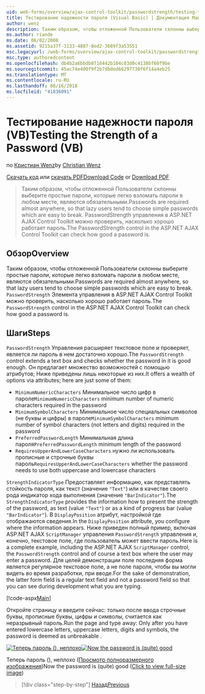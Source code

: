 ```yaml
---
uid: web-forms/overview/ajax-control-toolkit/passwordstrength/testing-the-strength-of-a-password-vb
title: Тестирование надежности пароля (Visual Basic) | Документация Майкрософт
author: wenz
description: Таким образом, чтобы отложенной Пользователи склонны выберите простые пароли, которые легко взломать пароли в любом месте, являются обязательными. Элемент управления PasswordStrength в ASP. Н...
ms.author: riande
ms.date: 06/02/2008
ms.assetid: 9215a37f-3133-4887-8ed2-3689f3a53551
msc.legacyurl: /web-forms/overview/ajax-control-toolkit/passwordstrength/testing-the-strength-of-a-password-vb
msc.type: authoredcontent
ms.openlocfilehash: db4b2a6bbdb0716442b104c03d0c4138bf60f9be
ms.sourcegitcommit: 45ac74e400f9f2b7dbded66297730f6f14a4eb25
ms.translationtype: MT
ms.contentlocale: ru-RU
ms.lasthandoff: 08/16/2018
ms.locfileid: "41836091"
---
```

<a name="testing-the-strength-of-a-password-vb"></a><span data-ttu-id="e750e-104">Тестирование надежности пароля (VB)</span><span class="sxs-lookup"><span data-stu-id="e750e-104">Testing the Strength of a Password (VB)</span></span>
====================
<span data-ttu-id="e750e-105">по [Кристиан Wenz](https://github.com/wenz)</span><span class="sxs-lookup"><span data-stu-id="e750e-105">by [Christian Wenz](https://github.com/wenz)</span></span>

<span data-ttu-id="e750e-106">[Скачать код](http://download.microsoft.com/download/9/3/f/93f8daea-bebd-4821-833b-95205389c7d0/PasswordStrength0.vb.zip) или [скачать PDF](http://download.microsoft.com/download/2/d/c/2dc10e34-6983-41d4-9c08-f78f5387d32b/passwordstrength0VB.pdf)</span><span class="sxs-lookup"><span data-stu-id="e750e-106">[Download Code](http://download.microsoft.com/download/9/3/f/93f8daea-bebd-4821-833b-95205389c7d0/PasswordStrength0.vb.zip) or [Download PDF](http://download.microsoft.com/download/2/d/c/2dc10e34-6983-41d4-9c08-f78f5387d32b/passwordstrength0VB.pdf)</span></span>

> <span data-ttu-id="e750e-107">Таким образом, чтобы отложенной Пользователи склонны выберите простые пароли, которые легко взломать пароли в любом месте, являются обязательными.</span><span class="sxs-lookup"><span data-stu-id="e750e-107">Passwords are required almost anywhere, so that lazy users tend to choose simple passwords which are easy to break.</span></span> <span data-ttu-id="e750e-108">PasswordStrength управления в ASP.NET AJAX Control Toolkit можно проверить, насколько хорошо работает пароль.</span><span class="sxs-lookup"><span data-stu-id="e750e-108">The PasswordStrength control in the ASP.NET AJAX Control Toolkit can check how good a password is.</span></span>


## <a name="overview"></a><span data-ttu-id="e750e-109">Обзор</span><span class="sxs-lookup"><span data-stu-id="e750e-109">Overview</span></span>

<span data-ttu-id="e750e-110">Таким образом, чтобы отложенной Пользователи склонны выберите простые пароли, которые легко взломать пароли в любом месте, являются обязательными.</span><span class="sxs-lookup"><span data-stu-id="e750e-110">Passwords are required almost anywhere, so that lazy users tend to choose simple passwords which are easy to break.</span></span> <span data-ttu-id="e750e-111">`PasswordStrength` Элемента управления в ASP.NET AJAX Control Toolkit можно проверить, насколько хорошо работает пароль.</span><span class="sxs-lookup"><span data-stu-id="e750e-111">The `PasswordStrength` control in the ASP.NET AJAX Control Toolkit can check how good a password is.</span></span>

## <a name="steps"></a><span data-ttu-id="e750e-112">Шаги</span><span class="sxs-lookup"><span data-stu-id="e750e-112">Steps</span></span>

<span data-ttu-id="e750e-113">`PasswordStrength` Управления расширяет текстовое поле и проверяет, является ли пароль в нем достаточно хорошо.</span><span class="sxs-lookup"><span data-stu-id="e750e-113">The `PasswordStrength` control extends a text box and checks whether the password in it is good enough.</span></span> <span data-ttu-id="e750e-114">Он предлагает множество возможностей с помощью атрибутов; Ниже приведены лишь некоторые из них.</span><span class="sxs-lookup"><span data-stu-id="e750e-114">It offers a wealth of options via attributes; here are just some of them:</span></span>

- <span data-ttu-id="e750e-115">`MinimumNumericCharacters` Минимальное число цифр в пароле</span><span class="sxs-lookup"><span data-stu-id="e750e-115">`MinimumNumericCharacters` minimum number of numeric characters required in the password</span></span>
- <span data-ttu-id="e750e-116">`MinimumSymbolCharacters` Минимальное число специальных символов (не буквы и цифры) в пароле</span><span class="sxs-lookup"><span data-stu-id="e750e-116">`MinimumSymbolCharacters` minimum number of symbol characters (not letters and digits) required in the password</span></span>
- <span data-ttu-id="e750e-117">`PreferredPasswordLength` Минимальная длина пароля</span><span class="sxs-lookup"><span data-stu-id="e750e-117">`PreferredPasswordLength` minimum length of the password</span></span>
- <span data-ttu-id="e750e-118">`RequiresUpperAndLowerCaseCharacters` нужно ли использовать прописные и строчные буквы пароль</span><span class="sxs-lookup"><span data-stu-id="e750e-118">`RequiresUpperAndLowerCaseCharacters` whether the password needs to use both uppercase and lowercase characters</span></span>

<span data-ttu-id="e750e-119">`StrengthIndicatorType` Предоставляет информацию, как представлять стойкость пароля, как текст (значение `"Text"`) или в качестве своего рода индикатор хода выполнения (значение `"BarIndicator"`).</span><span class="sxs-lookup"><span data-stu-id="e750e-119">The `StrengthIndicatorType` provides the information how to present the strength of the password, as text (value `"Text"`) or as a kind of progress bar (value `"BarIndicator"`).</span></span> <span data-ttu-id="e750e-120">В `DisplayPosition` атрибут, настройкой где отображаются сведения.</span><span class="sxs-lookup"><span data-stu-id="e750e-120">In the `DisplayPosition` attribute, you configure where the information appears.</span></span> <span data-ttu-id="e750e-121">Ниже приведен полный пример, включая ASP.NET AJAX `ScriptManager` управления `PasswordStrength` управления и, конечно, текстовое поле, где пользователь может ввести пароль.</span><span class="sxs-lookup"><span data-stu-id="e750e-121">Here is a complete example, including the ASP.NET AJAX `ScriptManager` control, the `PasswordStrength` control and of course a text box where the user may enter a password.</span></span> <span data-ttu-id="e750e-122">Для целей демонстрации поле последняя форма является регулярное текстовое поле, а не поле пароля, чтобы вы могли видеть во время разработки, при вводе.</span><span class="sxs-lookup"><span data-stu-id="e750e-122">For the sake of demonstration, the latter form field is a regular text field and not a password field so that you can see during development what you are typing.</span></span>

[!code-aspx[Main](testing-the-strength-of-a-password-vb/samples/sample1.aspx)]

<span data-ttu-id="e750e-123">Откройте страницу и введите сейчас: только после ввода строчные буквы, прописные буквы, цифры и символы, считается как неразрывный пароль.</span><span class="sxs-lookup"><span data-stu-id="e750e-123">Run the page and type away: Only after you have entered lowercase letters, uppercase letters, digits and symbols, the password is deemed as unbreakable .</span></span>


<span data-ttu-id="e750e-124">[![Теперь пароль (), неплохо](testing-the-strength-of-a-password-vb/_static/image2.png)](testing-the-strength-of-a-password-vb/_static/image1.png)</span><span class="sxs-lookup"><span data-stu-id="e750e-124">[![Now the password is (quite) good](testing-the-strength-of-a-password-vb/_static/image2.png)](testing-the-strength-of-a-password-vb/_static/image1.png)</span></span>

<span data-ttu-id="e750e-125">Теперь пароль (), неплохо ([Просмотр полноразмерного изображения](testing-the-strength-of-a-password-vb/_static/image3.png))</span><span class="sxs-lookup"><span data-stu-id="e750e-125">Now the password is (quite) good ([Click to view full-size image](testing-the-strength-of-a-password-vb/_static/image3.png))</span></span>

> [!div class="step-by-step"]
> [<span data-ttu-id="e750e-126">Назад</span><span class="sxs-lookup"><span data-stu-id="e750e-126">Previous</span></span>](testing-the-strength-of-a-password-cs.md)
